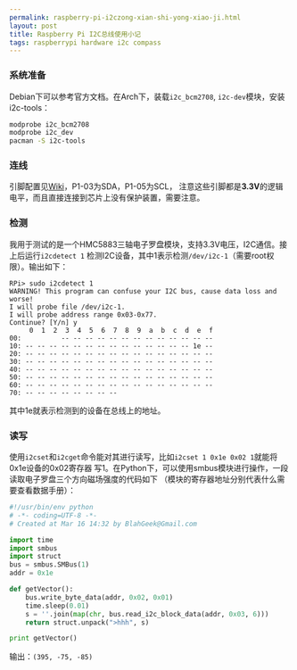 ```yaml
---
permalink: raspberry-pi-i2czong-xian-shi-yong-xiao-ji.html
layout: post
title: Raspberry Pi I2C总线使用小记
tags: raspberrypi hardware i2c compass
---
```


### 系统准备

Debian下可以参考官方文档。在Arch下，装载`i2c_bcm2708`, `i2c-dev`模块，安装i2c-tools：

```bash
modprobe i2c_bcm2708
modprobe i2c_dev
pacman -S i2c-tools

```
### 连线

引脚配置见[Wiki](http://elinux.org/RPi_Low-level_peripherals)，P1-03为SDA，P1-05为SCL，
注意这些引脚都是**3.3V**的逻辑电平，而且直接连接到芯片上没有保护装置，需要注意。

### 检测

我用于测试的是一个HMC5883三轴电子罗盘模块，支持3.3V电压，I2C通信。接上后运行`i2cdetect 1`
检测I2C设备，其中1表示检测`/dev/i2c-1`（需要root权限）。输出如下：


```text
RPi> sudo i2cdetect 1
WARNING! This program can confuse your I2C bus, cause data loss and worse!
I will probe file /dev/i2c-1.
I will probe address range 0x03-0x77.
Continue? [Y/n] y
     0  1  2  3  4  5  6  7  8  9  a  b  c  d  e  f
00:          -- -- -- -- -- -- -- -- -- -- -- -- -- 
10: -- -- -- -- -- -- -- -- -- -- -- -- -- -- 1e -- 
20: -- -- -- -- -- -- -- -- -- -- -- -- -- -- -- -- 
30: -- -- -- -- -- -- -- -- -- -- -- -- -- -- -- -- 
40: -- -- -- -- -- -- -- -- -- -- -- -- -- -- -- -- 
50: -- -- -- -- -- -- -- -- -- -- -- -- -- -- -- -- 
60: -- -- -- -- -- -- -- -- -- -- -- -- -- -- -- -- 
70: -- -- -- -- -- -- -- --                         

```
其中1e就表示检测到的设备在总线上的地址。

### 读写

使用`i2cset`和`i2cget`命令能对其进行读写，比如`i2cset 1 0x1e 0x02 1`就能将0x1e设备的0x02寄存器
写1。在Python下，可以使用smbus模块进行操作，一段读取电子罗盘三个方向磁场强度的代码如下
（模块的寄存器地址分别代表什么需要查看数据手册）：

```python
#!/usr/bin/env python
# -*- coding=UTF-8 -*-
# Created at Mar 16 14:32 by BlahGeek@Gmail.com

import time
import smbus
import struct
bus = smbus.SMBus(1)
addr = 0x1e

def getVector():
    bus.write_byte_data(addr, 0x02, 0x01)
    time.sleep(0.01)
    s = ''.join(map(chr, bus.read_i2c_block_data(addr, 0x03, 6)))
    return struct.unpack(">hhh", s)

print getVector()

```
输出：`(395, -75, -85)`

